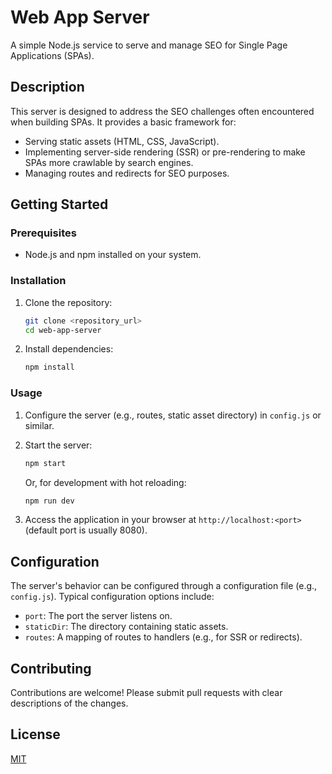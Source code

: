 # Web App Server

A simple Node.js service to serve and manage SEO for Single Page Applications (SPAs).

## Description

This server is designed to address the SEO challenges often encountered when building SPAs.  It provides a basic framework for:

*   Serving static assets (HTML, CSS, JavaScript).
*   Implementing server-side rendering (SSR) or pre-rendering to make SPAs more crawlable by search engines.
*   Managing routes and redirects for SEO purposes.

## Getting Started

### Prerequisites

*   Node.js and npm installed on your system.

### Installation

1.  Clone the repository:

    ```bash
    git clone <repository_url>
    cd web-app-server
    ```

2.  Install dependencies:

    ```bash
    npm install
    ```

### Usage

1.  Configure the server (e.g., routes, static asset directory) in `config.js` or similar.

2.  Start the server:

    ```bash
    npm start
    ```

    Or, for development with hot reloading:

    ```bash
    npm run dev
    ```

3.  Access the application in your browser at `http://localhost:<port>` (default port is usually 8080).

## Configuration

The server's behavior can be configured through a configuration file (e.g., `config.js`).  Typical configuration options include:

*   `port`: The port the server listens on.
*   `staticDir`: The directory containing static assets.
*   `routes`:  A mapping of routes to handlers (e.g., for SSR or redirects).

## Contributing

Contributions are welcome! Please submit pull requests with clear descriptions of the changes.

## License

[MIT](LICENSE)
